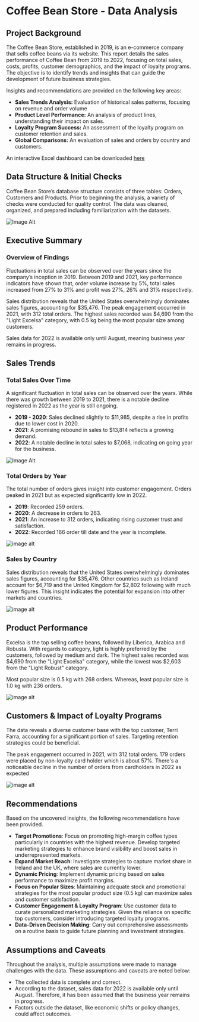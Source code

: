 # Coffee Bean Store - Data Analysis

## Project Background

The Coffee Bean Store, established in 2019, is an e-commerce company that sells coffee beans via its website. This report details the sales performance of Coffee Bean from 2019 to 2022, focusing on total sales, costs, profits, customer demographics, and the impact of loyalty programs. The objective is to identify trends and insights that can guide the development of future business strategies.

Insights and recommendations are provided on the following key areas:
- **Sales Trends Analysis:** Evaluation of historical sales patterns, focusing on revenue and order volume
- **Product Level Performance:** An analysis of product lines, understanding their impact on sales.
- **Loyalty Program Success:** An assessment of the loyalty program on customer retention and sales.
- **Global Comparisons:** An evaluation of sales and orders by country and customers.

An interactive Excel dashboard can be downloaded [here](data-analysis/coffee-bean-store-data-analysis.xlsx)

## Data Structure & Initial Checks

Coffee Bean Store’s database structure consists of three tables: Orders, Customers and Products. Prior to beginning the analysis, a variety of checks were conducted for quality control. The data was cleaned, organized, and prepared including familiarization with the datasets. 

![Image Alt](images/coffee-bean-store-erd.png)

## Executive Summary

### Overview of Findings

Fluctuations in total sales can be observed over the years since the company’s inception in 2019. Between 2019 and 2021, key performance indicators have shown that, order volume increase by 5%, total sales increased from 27% to 31% and profit was 27%, 26% and 31% respectively. 

Sales distribution reveals that the United States overwhelmingly dominates sales figures, accounting for $35,476. The peak engagement occurred in 2021, with 312 total orders. The highest sales recorded was $4,690 from the "Light Excelsa" category, with 0.5 kg being the most popular size among customers.

Sales data for 2022 is available only until August, meaning business year remains in progress.

## Sales Trends

### Total Sales Over Time

A significant fluctuation in total sales can be observed over the years. While there was growth between 2019 to 2021, there is a notable decline registered in 2022 as the year is still ongoing.
- **2019 - 2020**: Sales declined slightly to $11,985, despite a rise in profits due to lower cost in 2020.
- **2021**: A promising rebound in sales to $13,814 reflects a growing demand.
- **2022**: A notable decline in total sales to $7,068, indicating on going year for the business. 

![Image Alt](images/total-sales-over-time.png)

### Total Orders by Year

The total number of orders gives insight into customer engagement. Orders peaked in 2021 but as expected significantly low in 2022. 
- **2019**: Recorded 259 orders.
- **2020**: A decrease in orders to 263.
- **2021**: An increase to 312 orders, indicating rising customer trust and satisfaction.
- **2022**: Recorded 166 order till date and the year is incomplete. 

![image alt](images/total-order-by-year.png)

### Sales by Country

Sales distribution reveals that the United States overwhelmingly dominates sales figures, accounting for $35,476. Other countries such as Ireland account for $6,719 and the United Kingdom for $2,802 following with much lower figures. This insight indicates the potential for expansion into other markets and countries.

![image alt](images/sales-by-country.png)

## Product Performance

Excelsa is the top selling coffee beans, followed by Liberica, Arabica and Robusta. With regards to category, light is highly preferred by the customers, followed by medium and dark. 
The highest sales recorded was $4,690 from the "Light Excelsa" category, while the lowest was $2,603 from the "Light Robust" category.

Most popular size is 0.5 kg with 268 orders. Whereas, least popular size is 1.0 kg with 236 orders.

![image alt](images/sales-by-coffee-bean-and-roast-type.png)

## Customers & Impact of Loyalty Programs

The data reveals a diverse customer base with the top customer, Terri Farra, accounting for a significant portion of sales. Targeting retention strategies could be beneficial.

The peak engagement occurred in 2021, with 312 total orders. 179 orders were placed by non-loyalty card holder which is about 57%.
There's a noticeable decline in the number of orders from cardholders in 2022 as expected

![image alt](images/orders-with-loyalty-card.png)

## Recommendations

Based on the uncovered insights, the following recommendations have been provided.

- **Target Promotions**: Focus on promoting high-margin coffee types particularly in countries with the highest revenue. Develop targeted marketing strategies to enhance brand visibility and boost sales in underrepresented markets.
- **Expand Market Reach**: Investigate strategies to capture market share in Ireland and the UK, where sales are currently lower.
- **Dynamic Pricing**: Implement dynamic pricing based on sales performance to maximize profit margins.
- **Focus on Popular Sizes**: Maintaining adequate stock and promotional strategies for the most popular product size (0.5 kg) can maximize sales and customer satisfaction.
- **Customer Engagement & Loyalty Program**: Use customer data to curate personalized marketing strategies. Given the reliance on specific top customers, consider introducing targeted loyalty programs.
- **Data-Driven Decision Making**: Carry out comprehensive assessments on a routine basis to guide future planning and investment strategies.

## Assumptions and Caveats
Throughout the analysis, multiple assumptions were made to manage challenges with the data. These assumptions and caveats are noted below:
- The collected data is complete and correct.
- According to the dataset, sales data for 2022 is available only until August. Therefore, it has been assumed that the business year remains in progress.
- Factors outside the dataset, like economic shifts or policy changes, could affect outcomes.
